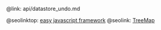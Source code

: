 @link: api/datastore_undo.md

@seolinktop: [easy javascript framework](https://webix.com)
@seolink: [TreeMap](https://webix.com/widget/treemap/)